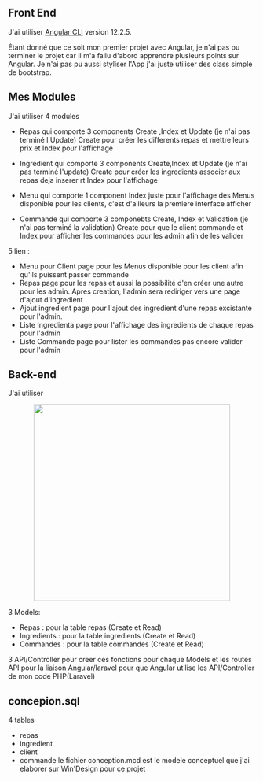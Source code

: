 ## Front End
J'ai utiliser [Angular CLI](https://github.com/angular/angular-cli) version 12.2.5.

Étant donné que ce soit mon premier projet avec Angular, je n'ai pas pu terminer le projet car il m'a fallu d'abord apprendre plusieurs points sur Angular. Je n'ai pas pu aussi styliser l'App j'ai juste utiliser des class simple de bootstrap.

## Mes Modules
J'ai utiliser 4 modules 
-  Repas qui comporte 3 components Create ,Index et Update (je n'ai pas terminé l'Update) Create pour créer les differents repas et mettre leurs prix et Index pour l'affichage

- Ingredient qui comporte 3 components Create,Index et Update (je n'ai pas terminé l'update)  Create pour créer les ingredients associer aux repas deja inserer rt Index pour l'affichage

- Menu qui comporte 1 component Index juste pour l'affichage des Menus disponible pour les clients, c'est d'ailleurs la premiere interface afficher 

- Commande qui comporte 3 componebts Create, Index et Validation (je n'ai pas terminé la validation) Create pour que le client commande et Index pour afficher les commandes pour les admin afin de les valider

5 lien :
- Menu pour Client page pour les Menus disponible pour les client afin qu'ils puissent passer commande
- Repas page pour les repas et aussi la possibilité d'en créer une autre pour les admin. Apres creation, l'admin sera rediriger vers une page d'ajout d'ingredient 
- Ajout ingredient page pour l'ajout des ingredient d'une repas excistante pour l'admin.
- Liste Ingredienta page pour l'affichage des ingredients de chaque repas pour l'admin
- Liste Commande page pour lister les commandes pas encore valider pour l'admin


## Back-end
J'ai utiliser <p align="center"><a href="https://laravel.com" target="_blank"><img src="https://raw.githubusercontent.com/laravel/art/master/logo-lockup/5%20SVG/2%20CMYK/1%20Full%20Color/laravel-logolockup-cmyk-red.svg" width="400"></a></p>

3 Models:
- Repas : pour la table repas (Create et Read)
- Ingredients : pour la table ingredients (Create et Read)
- Commandes : pour la table commandes (Create et Read)

3 API/Controller pour creer ces fonctions pour chaque Models
et les routes API pour la liaison Angular/laravel pour que Angular utilise les API/Controller de mon code PHP(Laravel)

## concepion.sql

4 tables
- repas
- ingredient
- client
- commande
le fichier conception.mcd est le modele conceptuel que j'ai elaborer sur Win'Design pour ce projet